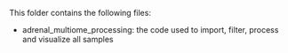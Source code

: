 This folder contains the following files:
- adrenal_multiome_processing: the code used to import, filter, process and visualize all samples
